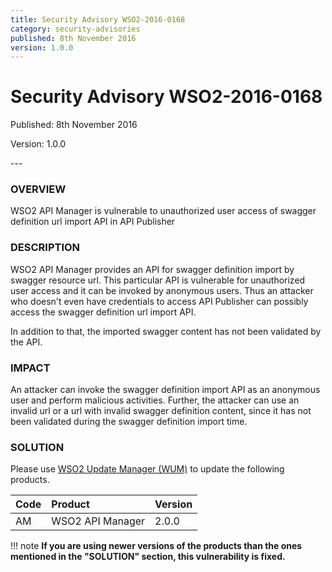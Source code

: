 ```yaml
---
title: Security Advisory WSO2-2016-0168
category: security-advisories
published: 8th November 2016
version: 1.0.0
---
```


# Security Advisory WSO2-2016-0168

<p class="doc-version">Published: 8th November 2016</p>
<p class="doc-version">Version: 1.0.0</p>
---

### OVERVIEW
WSO2 API Manager is vulnerable to unauthorized user access of swagger definition url import API in API Publisher


### DESCRIPTION
WSO2 API Manager provides an API for swagger definition import by swagger resource url. This particular API is vulnerable for unauthorized user access and it can be invoked by anonymous users. Thus an attacker who doesn't even have credentials to access API Publisher can possibly access the swagger definition url import API.

In addition to that, the imported swagger content has not been validated by the API.


### IMPACT
An attacker can invoke the swagger definition import API as an anonymous user and perform malicious activities. Further, the attacker can use an invalid url or a url with invalid swagger definition content, since it has not been validated during the swagger definition import time.


### SOLUTION
Please use [WSO2 Update Manager (WUM)](https://wso2.com/updates/wum/) to update the following products.

| Code | Product | Version |
| :--- | :------ | :------ |
| AM | WSO2 API Manager | 2.0.0 |


!!! note
    **If you are using newer versions of the products than the ones mentioned in the "SOLUTION" section, this vulnerability is fixed.**
